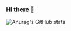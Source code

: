 ### Hi there 👋

![Anurag's GitHub stats](https://github-readme-stats.vercel.app/api?username=hoangdat6&show_icons=true&theme=radical)

